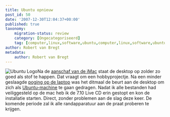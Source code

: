 ```yaml
---
title: Ubuntu opnieuw
post_id: 50
date: '2007-12-30T12:04:37+00:00'
published: true
taxonomy:
    migration-status: review
    category: [Ongecategoriseerd]
    tag: [computer,linux,software,ubuntu,computer,linux,software,ubuntu]
author: Robert van Bregt
metadata:
    author: Robert van Bregt
---
```

![Ubuntu Logo](https://breggologisch.files.wordpress.com/2008/02/ubuntu.thumbnail.png)Na de [aanschaf van de iMac](http://breggologisch.wordpress.com/2007/08/27/imac-therefore-i-exist/) staat de desktop op zolder zo goed als stof te happen. Dat vraagt om een hobbyprojectje. Na een minder geslaagde [poging op de laptop](http://breggologisch.wordpress.com/2007/08/12/ubuntu-op-de-laptop-van-de-familie/) was het ditmaal de beurt aan de desktop om zich als [Ubuntu-machine](http://www.ubuntu-nl.org/) te gaan gedragen. Nadat ik alle bestanden had veiliggesteld op de mac heb ik de 7.10 Live CD erin gestopt en kon de installatie starten. Direct, zonder problemen aan de slag deze keer. De komende periode zal ik alle randapparatuur aan de praat proberen te krijgen.